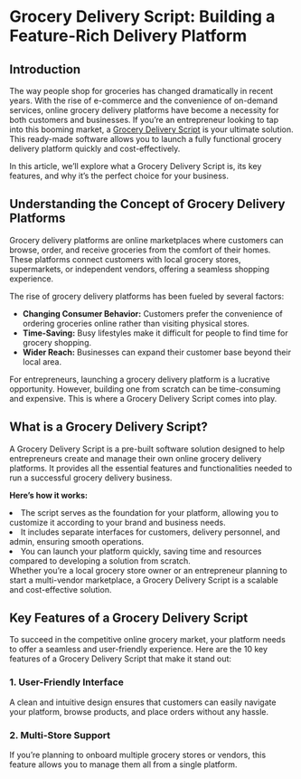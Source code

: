 # Grocery Delivery Script: Building a Feature-Rich Delivery Platform
<h2><b>Introduction</b></h2>
The way people shop for groceries has changed dramatically in recent years. With the rise of e-commerce and the convenience of on-demand services, online grocery delivery platforms have become a necessity for both customers and businesses. If you’re an entrepreneur looking to tap into this booming market, a <a href="https://zipprr.com/grocery-delivery-script/">Grocery Delivery Script</a> is your ultimate solution. This ready-made software allows you to launch a fully functional grocery delivery platform quickly and cost-effectively.

In this article, we’ll explore what a Grocery Delivery Script is, its key features, and why it’s the perfect choice for your business.
<h2><b>Understanding the Concept of Grocery Delivery Platforms</b></h2>
Grocery delivery platforms are online marketplaces where customers can browse, order, and receive groceries from the comfort of their homes. These platforms connect customers with local grocery stores, supermarkets, or independent vendors, offering a seamless shopping experience.

The rise of grocery delivery platforms has been fueled by several factors:
<ul>
  <li>
    <strong>Changing Consumer Behavior:</strong> Customers prefer the convenience of ordering groceries online rather than visiting physical stores.
  </li>
  <li>
    <strong>Time-Saving:</strong> Busy lifestyles make it difficult for people to find time for grocery shopping.
  </li>
  <li>
    <strong>Wider Reach:</strong> Businesses can expand their customer base beyond their local area.
  </li>
</ul>
For entrepreneurs, launching a grocery delivery platform is a lucrative opportunity. However, building one from scratch can be time-consuming and expensive. This is where a Grocery Delivery Script comes into play.
<h2><b>What is a Grocery Delivery Script?</b></h2>
A Grocery Delivery Script is a pre-built software solution designed to help entrepreneurs create and manage their own online grocery delivery platforms. It provides all the essential features and functionalities needed to run a successful grocery delivery business.

**Here’s how it works:**
<li>
The script serves as the foundation for your platform, allowing you to customize it according to your brand and business needs.
</li>
<li>
It includes separate interfaces for customers, delivery personnel, and admin, ensuring smooth operations.
</li>
<li>
You can launch your platform quickly, saving time and resources compared to developing a solution from scratch.
</li>
Whether you’re a local grocery store owner or an entrepreneur planning to start a multi-vendor marketplace, a Grocery Delivery Script is a scalable and cost-effective solution.
<h2><b>Key Features of a Grocery Delivery Script</b></h2>
To succeed in the competitive online grocery market, your platform needs to offer a seamless and user-friendly experience. Here are the 10 key features of a Grocery Delivery Script that make it stand out:
<h3><b>1. User-Friendly Interface</b></h3>
A clean and intuitive design ensures that customers can easily navigate your platform, browse products, and place orders without any hassle.
<h3><b>2. Multi-Store Support</b></h3>
If you’re planning to onboard multiple grocery stores or vendors, this feature allows you to manage them all from a single platform.
